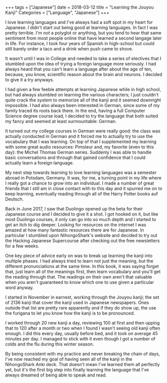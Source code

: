 +++
tags = ["Japanese"]
date = 2018-03-12
title = "Learning the Jouyou Kanji"
Categories = ["Language", "Japanese"]
+++

I love learning languages and I've always had a soft spot in my heart for Japanese.  I didn't start out being good at learning languages.  In fact I was pretty terrible.  I'm not a polyglot or anything, but you tend to hear that same sentiment from most people online that have learned a second langage later in life.  For instance, I took four years of Spanish in high-school but could still barely order a taco and a drink when push came to shove.

It wasn't until I was in College and needed to take a series of electives that I stumbled upon the idea of trying a foreign language more seriously.  I had always heard that you can't learn a language after about the age of ten, because, you know, scientific reason about the brain and neurons.  I decided to give it a try anyways.

I had given a few feeble attempts at learning Japanese while in high school, but had always stumbled on learning the various characters; I just couldn't quite crack the system to memorize all of the kanji and it seemed downright impossible.  I had also always been interested in German, since some of my family traced its roots back there.  In the end, having a full Computer Science degree course load, I decided to try the language that both suited my fancy and seemed at least surmountable: German.

It turned out my college courses in German were really good: the class was actually conducted in German and it forced me to actually try to use the vocabulary that I was learning.  On top of that I supplemented my learning with some great audio resources: Pimsleur and, my favorite (even to this day): the Michel Thomas German series.  Suddenly I was able to handle basic conversations and through that gained confidence that I could actually learn a foreign language.

My next step towards learning to love learning languages was a semester abroad in Potsdam, Germany.  It was, for me, a turning point in my life where I really got a chance to grow into an individual.  I made a number of great friends that I still am in close contact with to this day and it spurred me on to keep learning, eventually reading through all of the Harry Potter books auf Deutsch.

Back in June 2017, I saw that Duolingo opened up the beta for their Japanese course and I decided to give it a shot.  I got hooked on it, but like most Duolingo courses, it only can go into so much depth and I started to get an itch to dig deeper.  Looking for resources on the internet I was amazed at how many fantastic resources there are for Japanese.  In particular I stumbled upon NihongoShark's website and decided to try out the Hacking Japanese Supercourse after checking out the free newsletters for a few weeks.

One key piece of advice early on was to break up learning the kanji into multiple phases.  I had always tried to learn not just the meaning, but the different pronunciations at the same time.  In this book, it was saying forget that, just learn all of the meanings first, then learn vocabulary and you'll get the reading through that.  The readings on their own aren't that valuable when you aren't guaranteed to know which one to use given a particular word anyway.

I started in November in earnest, working through the Jouyou kanji; the set of 2136 kanji that cover the kanji used in Japanese newspapers.  Ones outside that list are pretty rare apparently and if they do show up, the use the furigana to let you know how the kanji is to be pronounced.  

I worked through 20 new kanji a day, reviewing 100 at first and then upping that to 120 after a month or two when I found I wasn't seeing old kanji often enough.  I did this every day, usually before bed, and it took on average 45 minutes per day.  I managed to stick with it even though I got a number of colds and the flu during this winter season.

By being consistent with my practice and never breaking the chain of days, I've now reached my goal of having seen all of the kanji in the NihongoShark Anki deck.  That doesn't mean I've learned them all perfectly yet, but it's the first big step into finally learning the language that I've always dreamed of being able to speak and read.

<div id="commento"></div>
<script src="https://cdn.commento.io/js/commento.js"></script>
